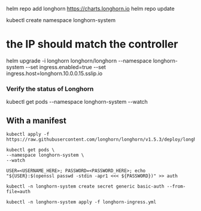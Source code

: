 helm repo add longhorn <https://charts.longhorn.io>
helm repo update

kubectl create namespace longhorn-system

# the IP should match the controller

helm upgrade -i longhorn longhorn/longhorn --namespace longhorn-system --set ingress.enabled=true --set ingress.host=longhorn.10.0.0.15.sslip.io

### Verify the status of Longhorn

kubectl get pods --namespace longhorn-system --watch

## With a manifest

```
kubectl apply -f https://raw.githubusercontent.com/longhorn/longhorn/v1.5.3/deploy/longhorn.yaml

kubectl get pods \
--namespace longhorn-system \
--watch

USER=<USERNAME_HERE>; PASSWORD=<PASSWORD_HERE>; echo "${USER}:$(openssl passwd -stdin -apr1 <<< ${PASSWORD})" >> auth

kubectl -n longhorn-system create secret generic basic-auth --from-file=auth

kubectl -n longhorn-system apply -f longhorn-ingress.yml
```
